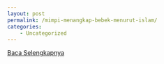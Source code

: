```yaml
---
layout: post
permalink: /mimpi-menangkap-bebek-menurut-islam/
categories:
    - Uncategorized
---
```


[Baca Selengkapnya](/04)